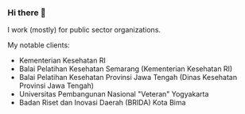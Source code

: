 ### Hi there 👋

I work (mostly) for public sector organizations.

My notable clients:
* Kementerian Kesehatan RI
* Balai Pelatihan Kesehatan Semarang (Kementerian Kesehatan RI)
* Balai Pelatihan Kesehatan Provinsi Jawa Tengah (Dinas Kesehatan Provinsi Jawa Tengah)
* Universitas Pembangunan Nasional "Veteran" Yogyakarta
* Badan Riset dan Inovasi Daerah (BRIDA) Kota Bima
